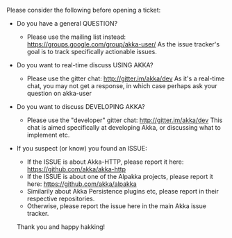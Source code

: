 Please consider the following before opening a ticket:

- Do you have a general QUESTION? 
  - Please use the mailing list instead: https://groups.google.com/group/akka-user/
    As the issue tracker's goal is to track specifically actionable issues.

- Do you want to real-time discuss USING AKKA?
  - Please use the gitter chat: http://gitter.im/akka/dev
    As it's a real-time chat, you may not get a response, in which case perhaps ask your question on akka-user
  
- Do you want to discuss DEVELOPING AKKA?
  - Please use the "developer" gitter chat: http://gitter.im/akka/dev
    This chat is aimed specifically at developing Akka, or discussing what to implement etc.
    
- If you suspect (or know) you found an ISSUE:
  - If the ISSUE is about Akka-HTTP, please report it here: https://github.com/akka/akka-http
  - If the ISSUE is about one of the Alpakka projects, please report it here: https://github.com/akka/alpakka
  - Similarily about Akka Persistence plugins etc, please report in their respective repositories.
  - Otherwise, please report the issue here in the main Akka issue tracker.
  
  
  Thank you and happy hakking!
